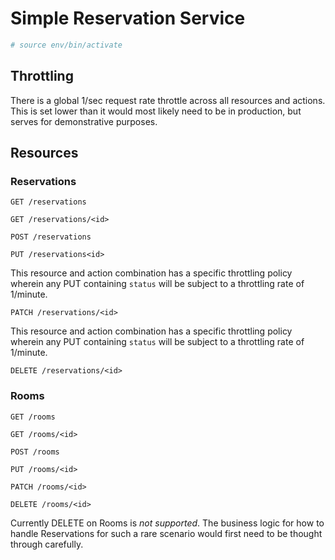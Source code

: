# Simple Reservation Service

```bash
# source env/bin/activate
```

## Throttling

There is a global 1/sec request rate throttle across all resources and actions. This is set lower than it would most
likely need to be in production, but serves for demonstrative purposes.

## Resources

### Reservations

`GET /reservations`

`GET /reservations/<id>`

`POST /reservations`

`PUT /reservations<id>`

This resource and action combination has a specific throttling policy wherein any PUT containing `status` will be subject
to a throttling rate of 1/minute.

`PATCH /reservations/<id>`

This resource and action combination has a specific throttling policy wherein any PUT containing `status` will be subject
to a throttling rate of 1/minute.

`DELETE /reservations/<id>`

### Rooms

`GET /rooms`

`GET /rooms/<id>`

`POST /rooms`

`PUT /rooms/<id>`

`PATCH /rooms/<id>`

`DELETE /rooms/<id>`

Currently DELETE on Rooms is *not supported*. The business logic for how to handle Reservations for such a rare scenario
would first need to be thought through carefully.